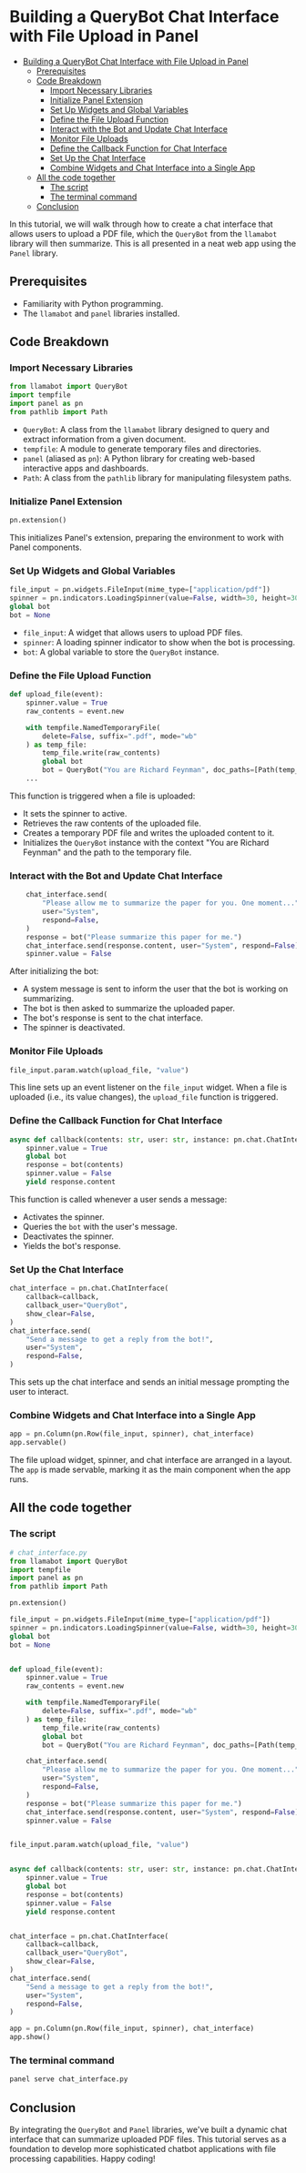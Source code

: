 # Building a QueryBot Chat Interface with File Upload in Panel

- [Building a QueryBot Chat Interface with File Upload in Panel](#building-a-querybot-chat-interface-with-file-upload-in-panel)
  - [Prerequisites](#prerequisites)
  - [Code Breakdown](#code-breakdown)
    - [Import Necessary Libraries](#import-necessary-libraries)
    - [Initialize Panel Extension](#initialize-panel-extension)
    - [Set Up Widgets and Global Variables](#set-up-widgets-and-global-variables)
    - [Define the File Upload Function](#define-the-file-upload-function)
    - [Interact with the Bot and Update Chat Interface](#interact-with-the-bot-and-update-chat-interface)
    - [Monitor File Uploads](#monitor-file-uploads)
    - [Define the Callback Function for Chat Interface](#define-the-callback-function-for-chat-interface)
    - [Set Up the Chat Interface](#set-up-the-chat-interface)
    - [Combine Widgets and Chat Interface into a Single App](#combine-widgets-and-chat-interface-into-a-single-app)
  - [All the code together](#all-the-code-together)
    - [The script](#the-script)
    - [The terminal command](#the-terminal-command)
  - [Conclusion](#conclusion)

In this tutorial, we will walk through how to create a chat interface
that allows users to upload a PDF file, which the `QueryBot`
from the `llamabot` library will then summarize.
This is all presented in a neat web app using the `Panel` library.

## Prerequisites

- Familiarity with Python programming.
- The `llamabot` and `panel` libraries installed.

## Code Breakdown

### Import Necessary Libraries

```python
from llamabot import QueryBot
import tempfile
import panel as pn
from pathlib import Path
```

- `QueryBot`: A class from the `llamabot` library designed to query and extract information from a given document.
- `tempfile`: A module to generate temporary files and directories.
- `panel` (aliased as `pn`): A Python library for creating web-based interactive apps and dashboards.
- `Path`: A class from the `pathlib` library for manipulating filesystem paths.

### Initialize Panel Extension

```python
pn.extension()
```

This initializes Panel's extension, preparing the environment to work with Panel components.

### Set Up Widgets and Global Variables

```python
file_input = pn.widgets.FileInput(mime_type=["application/pdf"])
spinner = pn.indicators.LoadingSpinner(value=False, width=30, height=30)
global bot
bot = None
```

- `file_input`: A widget that allows users to upload PDF files.
- `spinner`: A loading spinner indicator to show when the bot is processing.
- `bot`: A global variable to store the `QueryBot` instance.

### Define the File Upload Function

```python
def upload_file(event):
    spinner.value = True
    raw_contents = event.new

    with tempfile.NamedTemporaryFile(
        delete=False, suffix=".pdf", mode="wb"
    ) as temp_file:
        temp_file.write(raw_contents)
        global bot
        bot = QueryBot("You are Richard Feynman", doc_paths=[Path(temp_file.name)])
    ...
```

This function is triggered when a file is uploaded:

- It sets the spinner to active.
- Retrieves the raw contents of the uploaded file.
- Creates a temporary PDF file and writes the uploaded content to it.
- Initializes the `QueryBot` instance with the context "You are Richard Feynman" and the path to the temporary file.

### Interact with the Bot and Update Chat Interface

```python
    chat_interface.send(
        "Please allow me to summarize the paper for you. One moment...",
        user="System",
        respond=False,
    )
    response = bot("Please summarize this paper for me.")
    chat_interface.send(response.content, user="System", respond=False)
    spinner.value = False
```

After initializing the bot:

- A system message is sent to inform the user that the bot is working on summarizing.
- The bot is then asked to summarize the uploaded paper.
- The bot's response is sent to the chat interface.
- The spinner is deactivated.

### Monitor File Uploads

```python
file_input.param.watch(upload_file, "value")
```

This line sets up an event listener on the `file_input` widget. When a file is uploaded (i.e., its value changes), the `upload_file` function is triggered.

### Define the Callback Function for Chat Interface

```python
async def callback(contents: str, user: str, instance: pn.chat.ChatInterface):
    spinner.value = True
    global bot
    response = bot(contents)
    spinner.value = False
    yield response.content
```

This function is called whenever a user sends a message:

- Activates the spinner.
- Queries the `bot` with the user's message.
- Deactivates the spinner.
- Yields the bot's response.

### Set Up the Chat Interface

```python
chat_interface = pn.chat.ChatInterface(
    callback=callback,
    callback_user="QueryBot",
    show_clear=False,
)
chat_interface.send(
    "Send a message to get a reply from the bot!",
    user="System",
    respond=False,
)
```

This sets up the chat interface and sends an initial message prompting the user to interact.

### Combine Widgets and Chat Interface into a Single App

```python
app = pn.Column(pn.Row(file_input, spinner), chat_interface)
app.servable()
```

The file upload widget, spinner, and chat interface are arranged in a layout. The `app` is made servable, marking it as the main component when the app runs.

## All the code together

### The script

```python
# chat_interface.py
from llamabot import QueryBot
import tempfile
import panel as pn
from pathlib import Path

pn.extension()

file_input = pn.widgets.FileInput(mime_type=["application/pdf"])
spinner = pn.indicators.LoadingSpinner(value=False, width=30, height=30)
global bot
bot = None


def upload_file(event):
    spinner.value = True
    raw_contents = event.new

    with tempfile.NamedTemporaryFile(
        delete=False, suffix=".pdf", mode="wb"
    ) as temp_file:
        temp_file.write(raw_contents)
        global bot
        bot = QueryBot("You are Richard Feynman", doc_paths=[Path(temp_file.name)])

    chat_interface.send(
        "Please allow me to summarize the paper for you. One moment...",
        user="System",
        respond=False,
    )
    response = bot("Please summarize this paper for me.")
    chat_interface.send(response.content, user="System", respond=False)
    spinner.value = False


file_input.param.watch(upload_file, "value")


async def callback(contents: str, user: str, instance: pn.chat.ChatInterface):
    spinner.value = True
    global bot
    response = bot(contents)
    spinner.value = False
    yield response.content


chat_interface = pn.chat.ChatInterface(
    callback=callback,
    callback_user="QueryBot",
    show_clear=False,
)
chat_interface.send(
    "Send a message to get a reply from the bot!",
    user="System",
    respond=False,
)

app = pn.Column(pn.Row(file_input, spinner), chat_interface)
app.show()
```

### The terminal command

```bash
panel serve chat_interface.py
```

## Conclusion

By integrating the `QueryBot` and `Panel` libraries,
we've built a dynamic chat interface that can summarize uploaded PDF files.
This tutorial serves as a foundation to develop more sophisticated chatbot applications
with file processing capabilities.
Happy coding!
